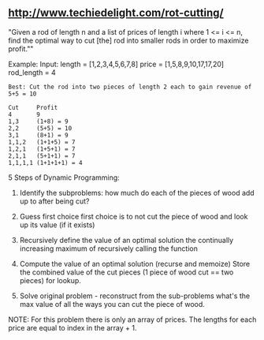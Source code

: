 http://www.techiedelight.com/rot-cutting/
--------------
"Given a rod of length n and a list of prices of length i where 1 <= i <= n,
find the optimal way to cut [the] rod into smaller rods in order to maximize profit.""

Example:
    Input:
        length = [1,2,3,4,5,6,7,8]
        price = [1,5,8,9,10,17,17,20]
        rod_length = 4

    Best: Cut the rod into two pieces of length 2 each to gain revenue of 5+5 = 10

    Cut     Profit
    4       9
    1,3     (1+8) = 9
    2,2     (5+5) = 10
    3,1     (8+1) = 9
    1,1,2   (1+1+5) = 7
    1,2,1   (1+5+1) = 7
    2,1,1   (5+1+1) = 7
    1,1,1,1 (1+1+1+1) = 4

5 Steps of Dynamic Programming:

1. Identify the subproblems:
    how much do each of the pieces of wood add up to after being cut?

2. Guess first choice
    first choice is to not cut the piece of wood and look up its value (if it exists)

3. Recursively define the value of an optimal solution
    the continually increasing maximum of recursively calling the function

4. Compute the value of an optimal solution (recurse and memoize)
    Store the combined value of the cut pieces (1 piece of wood cut == two pieces) for lookup.

5. Solve original problem - reconstruct from the sub-problems
    what's the max value of all the ways you can cut the piece of wood.


NOTE: For this problem there is only an array of prices. The lengths for each price are equal to index in the array + 1.
